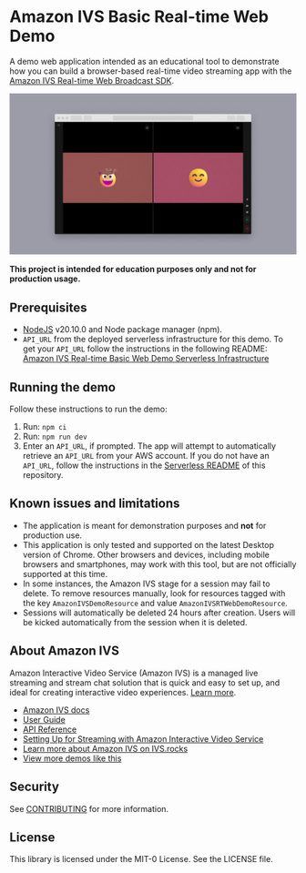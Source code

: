 # Amazon IVS Basic Real-time Web Demo

A demo web application intended as an educational tool to demonstrate how you can build a browser-based real-time video streaming app with the [Amazon IVS Real-time Web Broadcast SDK](https://aws.github.io/amazon-ivs-web-broadcast/docs/real-time-sdk-guides/introduction).

<img src="app-screenshot.png" alt="A web browser showing the demo application. Webcam videos from two participants are shown on screen, with controls for the camera, microphone, settings, invite link, and leave meeting." />

**This project is intended for education purposes only and not for production usage.**

## Prerequisites

- [NodeJS](https://nodejs.org/) v20.10.0 and Node package manager (npm).
- `API_URL` from the deployed serverless infrastructure for this demo. To get your `API_URL` follow the instructions in the following README: [Amazon IVS Real-time Basic Web Demo Serverless Infrastructure](./infra/README.md)

## Running the demo

Follow these instructions to run the demo:

1. Run: `npm ci`
2. Run: `npm run dev`
3. Enter an `API_URL`, if prompted. The app will attempt to automatically retrieve an `API_URL` from your AWS account. If you do not have an `API_URL`, follow the instructions in the [Serverless README](./infra/README.md) of this repository.

## Known issues and limitations

- The application is meant for demonstration purposes and **not** for production use.
- This application is only tested and supported on the latest Desktop version of Chrome. Other browsers and devices, including mobile browsers and smartphones, may work with this tool, but are not officially supported at this time.
- In some instances, the Amazon IVS stage for a session may fail to delete. To remove resources manually, look for resources tagged with the key `AmazonIVSDemoResource` and value `AmazonIVSRTWebDemoResource`.
- Sessions will automatically be deleted 24 hours after creation. Users will be kicked automatically from the session when it is deleted.

## About Amazon IVS

Amazon Interactive Video Service (Amazon IVS) is a managed live streaming and stream chat solution that is quick and easy to set up, and ideal for creating interactive video experiences. [Learn more](https://aws.amazon.com/ivs/).

- [Amazon IVS docs](https://docs.aws.amazon.com/ivs/)
- [User Guide](https://docs.aws.amazon.com/ivs/latest/userguide/)
- [API Reference](https://docs.aws.amazon.com/ivs/latest/APIReference/)
- [Setting Up for Streaming with Amazon Interactive Video Service](https://aws.amazon.com/blogs/media/setting-up-for-streaming-with-amazon-ivs/)
- [Learn more about Amazon IVS on IVS.rocks](https://ivs.rocks/)
- [View more demos like this](https://ivs.rocks/examples)

## Security

See [CONTRIBUTING](CONTRIBUTING.md#security-issue-notifications) for more information.

## License

This library is licensed under the MIT-0 License. See the LICENSE file.
